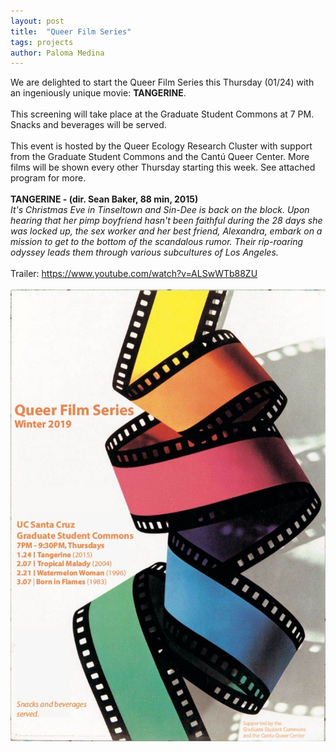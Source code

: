 ```yaml
---
layout: post
title:  "Queer Film Series"
tags: projects
author: Paloma Medina
---
```


We are delighted to start the Queer Film Series this Thursday (01/24) with an ingeniously unique movie: <b>TANGERINE</b>.  
<br>
This screening will take place at the Graduate Student Commons at 7 PM. Snacks and beverages will be served.  
<br>
This event is hosted by the Queer Ecology Research Cluster with support from the Graduate Student Commons and the Cantú Queer Center. More films will be shown every other Thursday starting this week. See attached program for more.  
<br>
<b> TANGERINE - (dir. Sean Baker, 88 min, 2015)  </b>
<br>
*It's Christmas Eve in Tinseltown and Sin-Dee is back on the block. Upon hearing that her pimp boyfriend hasn't been faithful during the 28 days she was locked up, the sex worker and her best friend, Alexandra, embark on a mission to get to the bottom of the scandalous rumor. Their rip-roaring odyssey leads them through various subcultures of Los Angeles.*  
<br>
Trailer: https://www.youtube.com/watch?v=ALSwWTb88ZU   
<br>
![](/images/film-fest-qerc-final.jpg)
